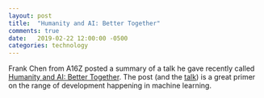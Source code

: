 ```yaml
---
layout: post
title:  "Humanity and AI: Better Together"
comments: true
date:   2019-02-22 12:00:00 -0500
categories: technology
---
```


Frank Chen from A16Z posted a summary of a talk he gave recently called [Humanity and AI: Better Together](https://a16z.com/2019/02/22/humanity-ai-better-together/). The post (and the [talk](https://www.youtube.com/watch?time_continue=1&v=3urMxDJbJhI)) is a great primer on the range of development happening in machine learning.